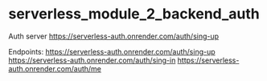 # serverless_module_2_backend_auth
Auth server
https://serverless-auth.onrender.com/auth/sing-up

Endpoints:
https://serverless-auth.onrender.com/auth/sing-up
https://serverless-auth.onrender.com/auth/sing-in
https://serverless-auth.onrender.com/auth/me
